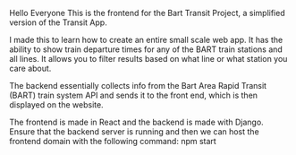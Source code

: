 Hello Everyone This is the frontend for the Bart Transit Project, a simplified version of the Transit App.

I made this to learn how to create an entire small scale web app. It has the ability to show train departure times for any of the BART train stations and all lines. It allows you to filter results based on what line or what station you care about.

The backend essentially collects info from the Bart Area Rapid Transit (BART) train system API and sends it to the front end, which is then displayed on the website. 

The frontend is made in React and the backend is made with Django. Ensure that the backend server is running and then we can host the frontend domain with the following command:
npm start
